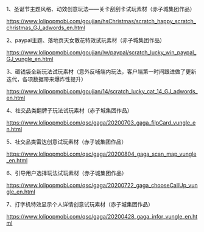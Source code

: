 1、圣诞节主题风格、动效创意玩法——关卡刮刮卡试玩素材（赤子城集团作品）

https://www.lolipopmobi.com/goujian/hsChristmas/scratch_happy_scratch_christmas_GJ_adwords_en.html

2、paypal主题、落地页天女散花特效试玩素材（赤子城集团作品）

https://www.lolipopmobi.com/goujian/lw/paypal/scratch_lucky_win_paypal_GJ_vungle_en.html

3、砸钱袋全新玩法试玩素材（意外反哺端内玩法，客户端第一时间跟进做了更新迭代，各项数据带来爆炸性提升）

https://www.lolipopmobi.com/goujian/14/scratch_lucky_cat_14_GJ_adwords_en.html

4、社交品类翻牌子玩法试玩素材（赤子城集团作品）

https://www.lolipopmobi.com/qsc/gaga/20200703_gaga_filpCard_vungle_en.html

5、社交品类雷达创意试玩素材（赤子城集团作品）

https://www.lolipopmobi.com/qsc/gaga/20200804_gaga_scan_map_vungle_en.html

6、引导用户选择玩法试玩素材（赤子城集团作品）

https://www.lolipopmobi.com/qsc/gaga/20200722_gaga_chooseCallUp_vungle_en.html

7、打字机特效显示个人详情创意试玩素材（赤子城集团作品）

https://www.lolipopmobi.com/qsc/gaga/20200428_gaga_infor_vungle_en.html
